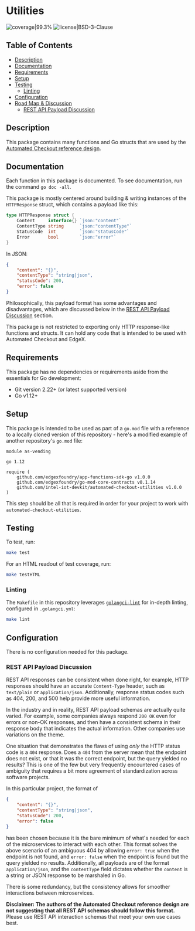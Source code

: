 # Utilities

![coverage|99.3%](https://img.shields.io/static/v1?label=coverage&message=99.3%&color=brightgreen&style=flat-square) ![license|BSD-3-Clause](https://img.shields.io/static/v1?label=license&message=BSD-3-Clause&color=blue&style=flat-square)

## Table of Contents

<!-- toc -->

- [Description](#description)
- [Documentation](#documentation)
- [Requirements](#requirements)
- [Setup](#setup)
- [Testing](#testing)
  * [Linting](#linting)
- [Configuration](#configuration)
- [Road Map & Discussion](#road-map--discussion)
  * [REST API Payload Discussion](#rest-api-payload-discussion)

<!-- tocstop -->

## Description

This package contains many functions and Go structs that are used by the [Automated Checkout reference design](https://github.com/intel-iot-devkit/automated-checkout). 

## Documentation

Each function in this package is documented. To see documentation, run the command `go doc -all`.

This package is mostly centered around building & writing instances of the `HTTPResponse` struct, which contains a payload like this:

```go
type HTTPResponse struct {
	Content     interface{} `json:"content"`
	ContentType string      `json:"contentType"`
	StatusCode  int         `json:"statusCode"`
	Error       bool        `json:"error"`
}
```

In JSON:

```json
{
	"content": "{}",
	"contentType": "string|json",
	"statusCode": 200,
	"error": false
}
```

Philosophically, this payload format has some advantages and disadvantages, which are discussed below in the [REST API Payload Discussion](#rest-api-payload-discussion) section.

This package is not restricted to exporting only HTTP response-like functions and structs. It can hold any code that is intended to be used with Automated Checkout and EdgeX.

## Requirements

This package has no dependencies or requirements aside from the essentials for Go development:

- Git version 2.22+ (or latest supported version)
- Go v1.12+

## Setup

This package is intended to be used as part of a `go.mod` file with a reference to a locally cloned version of this repository - here's a modified example of another repository's `go.mod` file:

```
module as-vending

go 1.12

require (
	github.com/edgexfoundry/app-functions-sdk-go v1.0.0
	github.com/edgexfoundry/go-mod-core-contracts v0.1.14
	github.com/intel-iot-devkit/automated-checkout-utilities v1.0.0
)

```

This step should be all that is required in order for your project to work with `automated-checkout-utilities`.

## Testing

To test, run:

```bash
make test
```

For an HTML readout of test coverage, run:

```bash
make testHTML
```

### Linting

The `Makefile` in this repository leverages [`golangci-lint`](https://github.com/golangci/golangci-lint) for in-depth linting, configured in `.golangci.yml`:

```bash
make lint
```

## Configuration

There is no configuration needed for this package.

### REST API Payload Discussion

REST API responses can be consistent when done right, for example, HTTP responses should have an accurate `Content-Type` header, such as `text/plain` or `application/json`. Additionally, response status codes such as 404, 200, and 500 help provide more useful information.

In the industry and in reality, REST API payload schemas are actually quite varied. For example, some companies always respond `200 OK` even for errors or non-OK responses, and then have a consistent schema in their response body that indicates the actual information. Other companies use variations on the theme.

One situation that demonstrates the flaws of using _only_ the HTTP status code is a `404` response. Does a `404` from the server mean that the endpoint does not exist, or that it was the correct endpoint, but the query yielded no results? This is one of the few but very frequently encountered cases of ambiguity that requires a bit more agreement of standardization across software projects.

In this particular project, the format of

```json
{
	"content": "{}",
	"contentType": "string|json",
	"statusCode": 200,
	"error": false
}
```

has been chosen because it is the bare minimum of what's needed for each of the microservices to interact with each other. This format solves the above scenario of an ambiguous 404 by allowing `error: true` when the endpoint is not found, and `error: false` when the endpoint is found but the query yielded no results. Additionally, all payloads are of the format `application/json`, and the `contentType` field dictates whether the `content` is a string or JSON response to be marshaled in Go.

There is some redundancy, but the consistency allows for smoother interactions between microservices.

**Disclaimer: The authors of the Automated Checkout reference design are not suggesting that all REST API schemas should follow this format.** Please use REST API interaction schemas that meet your own use cases best.
